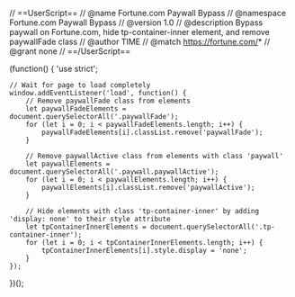 // ==UserScript==
// @name         Fortune.com Paywall Bypass
// @namespace    Fortune.com Paywall Bypass
// @version      1.0
// @description  Bypass paywall on Fortune.com, hide tp-container-inner element, and remove paywallFade class
// @author       TIME
// @match        https://fortune.com/*
// @grant        none
// ==/UserScript==

(function() {
    'use strict';

    // Wait for page to load completely
    window.addEventListener('load', function() {
        // Remove paywallFade class from elements
        let paywallFadeElements = document.querySelectorAll('.paywallFade');
        for (let i = 0; i < paywallFadeElements.length; i++) {
            paywallFadeElements[i].classList.remove('paywallFade');
        }

        // Remove paywallActive class from elements with class 'paywall'
        let paywallElements = document.querySelectorAll('.paywall.paywallActive');
        for (let i = 0; i < paywallElements.length; i++) {
            paywallElements[i].classList.remove('paywallActive');
        }

        // Hide elements with class 'tp-container-inner' by adding 'display: none' to their style attribute
        let tpContainerInnerElements = document.querySelectorAll('.tp-container-inner');
        for (let i = 0; i < tpContainerInnerElements.length; i++) {
            tpContainerInnerElements[i].style.display = 'none';
        }
    });
})();

